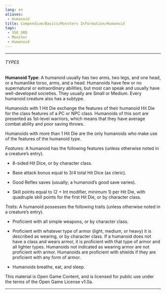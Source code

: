 ```yaml
---
lang: en
aliases:
 - Humanoid
title: Compendium/Basics/Monsters Information/Humanoid
tags: 
 - 35E_SRD
 - Monster
 - Humanoid
---
```






---



###### TYPES



**Humanoid Type**: A humanoid usually has two arms, two legs, and one head, or a humanlike torso, arms, and a head. Humanoids have few or no supernatural or extraordinary abilities, but most can speak and usually have well-developed societies. They usually are Small or Medium. Every humanoid creature also has a subtype.



Humanoids with 1 Hit Die exchange the features of their humanoid Hit Die for the class features of a PC or NPC class. Humanoids of this sort are presented as 1st-level warriors, which means that they have average combat ability and poor saving throws.



Humanoids with more than 1 Hit Die are the only humanoids who make use of the features of the humanoid type.



_Features_: A humanoid has the following features (unless otherwise noted in a creature’s entry).



- 8-sided Hit Dice, or by character class.

    

- Base attack bonus equal to 3/4 total Hit Dice (as cleric).

    

- Good Reflex saves (usually; a humanoid’s good save varies).

    

- Skill points equal to (2 + Int modifier, minimum 1) per Hit Die, with quadruple skill points for the first Hit Die, or by character class.

    



_Traits_: A humanoid possesses the following traits (unless otherwise noted in a creature’s entry).



- Proficient with all simple weapons, or by character class.

    

- Proficient with whatever type of armor (light, medium, or heavy) it is described as wearing, or by character class. If a humanoid does not have a class and wears armor, it is proficient with that type of armor and all lighter types. Humanoids not indicated as wearing armor are not proficient with armor. Humanoids are proficient with shields if they are proficient with any form of armor.

    

- Humanoids breathe, eat, and sleep.

    

This material is Open Game Content, and is licensed for public use under the terms of the Open Game License v1.0a.

---

  